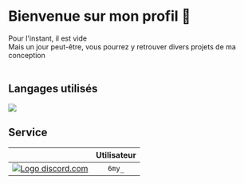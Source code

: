 <h1> Bienvenue sur mon profil 👋</h1>
Pour l'instant, il est vide</br>
Mais un jour peut-être, vous pourrez y retrouver divers projets de ma conception<br><br>


<h2>Langages utilisés</h2>

<img src= "https://skillicons.dev/icons?i=html,css,java,javascript,mysql,jedis">

<h2>Service</h2>

|                                                                                                                                 |   Utilisateur   |
:--------------------------------------------------------------------------------------------------------------------------------:|:----------:|
|<a href="https://discord.com/app" target="_blank"> <img src="https://skillicons.dev/icons?i=discord" alt="Logo discord.com"> </a>| `6my_` |
